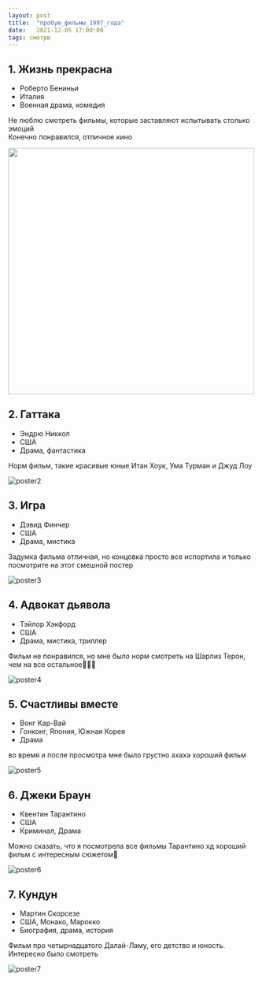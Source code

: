 ```yaml
---
layout: post
title:  "пробую_фильмы_1997_года"
date:   2021-12-05 17:00:00
tags: смотрю
---
```


## 1. Жизнь прекрасна
- Роберто Бениньи
- Италия
- Военная драма, комедия

Не люблю смотреть фильмы, которые заставляют испытывать столько эмоций<br>
Конечно понравился, отличное кино

<img src="https://avatars.mds.yandex.net/get-kinopoisk-image/1946459/4b63ec7f-c19f-4357-a308-07dc7c8a6a5d/800x800" width="500" align="middle">

## 2. Гаттака
- Эндрю Никкол
- США
- Драма, фантастика

Норм фильм, такие красивые юные Итан Хоук, Ума Турман и Джуд Лоу

![poster2](https://avatars.mds.yandex.net/get-kinopoisk-image/1773646/e81d3da6-8871-4dd3-9ab2-73bdb053b1f8/orig)

## 3. Игра
- Дэвид Финчер
- США
- Драма, мистика

Задумка фильма отличная, но концовка просто все испортила
и только посмотрите на этот смешной постер

![poster3](https://avatars.mds.yandex.net/get-kinopoisk-image/1900788/02cbcc06-7f3f-4de8-ab26-e657c9860a51/orig)

## 4. Адвокат дьявола
- Тэйлор Хэкфорд
- США
- Драма, мистика, триллер

Фильм не понравился, но мне было норм смотреть на Шарлиз Терон, чем на все остальное🤷🏻‍♀️

![poster4](https://b1.filmpro.ru/c/130772.jpg)

## 5. Счастливы вместе
- Вонг Кар-Вай
- Гонконг, Япония, Южная Корея
- Драма

во время и после просмотра мне было грустно ахаха хороший фильм

![poster5](https://avatars.mds.yandex.net/get-kinopoisk-image/1599028/04c1d220-9c66-496d-967a-59fcb35bd5f7/800x800)

## 6. Джеки Браун
- Квентин Тарантино
- США
- Криминал, Драма

Можно сказать, что я посмотрела все фильмы Тарантино хд хороший фильм с интересным сюжетом🌝

![poster6](https://fs.kinomania.ru/file/film_poster/f/c8/fc8ce33154a13ce9261407a59c12227b.jpeg)

## 7. Кундун
- Мартин Скорсезе
- США, Монако, Марокко
- Биография, драма, история

Фильм про четырнадцатого Далай-Ламу, его детство и юность. Интересно было смотреть

![poster7](https://www.film.ru/sites/default/files/movies/posters/1622123-871078.jpg)
